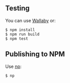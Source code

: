 ## Testing

You can use [Wallaby](https://wallabyjs.com/) or:

```Shell
$ npm install
$ npm run build
$ npm test
```

## Publishing to NPM

Use [np](https://www.npmjs.com/package/np):

```Shell
$ np
```
